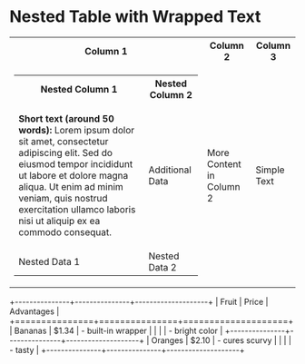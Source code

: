 # Nested Table with Wrapped Text

<table>
  <tr>
    <th>Column 1</th>
    <th>Column 2</th>
    <th>Column 3</th>
  </tr>
  <tr>
    <td>
      <!-- Nested Table -->
      <table>
        <tr>
          <th>Nested Column 1</th>
          <th>Nested Column 2</th>
        </tr>
        <tr>
          <td>
            <p >
              <strong>Short text (around 50 words):</strong> Lorem ipsum dolor sit amet, consectetur adipiscing elit. Sed do eiusmod tempor incididunt ut labore et dolore magna aliqua. Ut enim ad minim veniam, quis nostrud exercitation ullamco laboris nisi ut aliquip ex ea commodo consequat.
            </p>
          </td>
          <td>Additional Data</td>
        </tr>
        <tr>
          <td>Nested Data 1</td>
          <td>Nested Data 2</td>
        </tr>
      </table>
    </td>
    <td>
      More Content in Column 2
    </td>
    <td>Simple Text</td>
  </tr>
</table>




+---------------+---------------+--------------------+
| Fruit         | Price         | Advantages         |
+===============+===============+====================+
| Bananas       | $1.34         | - built-in wrapper |
|               |               | - bright color     |
+---------------+---------------+--------------------+
| Oranges       | $2.10         | - cures scurvy     |
|               |               | - tasty            |
+---------------+---------------+--------------------+
